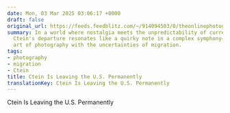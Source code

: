 ```yaml
---
date: Mon, 03 Mar 2025 03:06:17 +0000
draft: false
original_url: https://feeds.feedblitz.com/~/914094503/0/theonlinephotographer~Ctein-Is-Leaving-the-US-Permanently.html
summary: In a world where nostalgia meets the unpredictability of current events,
  Ctein's departure resonates like a quirky note in a complex symphony—melding the
  art of photography with the uncertainties of migration.
tags:
- photography
- migration
- Ctein
title: Ctein Is Leaving the U.S. Permanently
translationKey: Ctein Is Leaving the U.S. Permanently
---
```


Ctein Is Leaving the U.S. Permanently